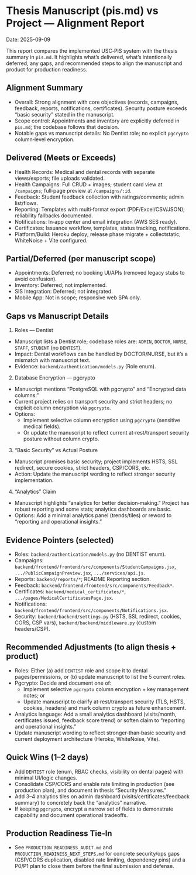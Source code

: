 # Thesis Manuscript (pis.md) vs Project — Alignment Report

Date: 2025-09-09

This report compares the implemented USC‑PIS system with the thesis summary in `pis.md`. It highlights what’s delivered, what’s intentionally deferred, any gaps, and recommended steps to align the manuscript and product for production readiness.

## Alignment Summary
- Overall: Strong alignment with core objectives (records, campaigns, feedback, reports, notifications, certificates). Security posture exceeds “basic security” stated in the manuscript.
- Scope control: Appointments and inventory are explicitly deferred in `pis.md`; the codebase follows that decision.
- Notable gaps vs manuscript details: No Dentist role; no explicit `pgcrypto` column‑level encryption.

## Delivered (Meets or Exceeds)
- Health Records: Medical and dental records with separate views/exports; file uploads validated.
- Health Campaigns: Full CRUD + images; student card view at `/campaigns`; full‑page preview at `/campaigns/:id`.
- Feedback: Student feedback collection with ratings/comments; admin list/flows.
- Reporting: Templates with multi‑format export (PDF/Excel/CSV/JSON); reliability fallbacks documented.
- Notifications: In‑app center and email integration (AWS SES ready).
- Certificates: Issuance workflow, templates, status tracking, notifications.
- Platform/Build: Heroku deploy; release phase migrate + collectstatic; WhiteNoise + Vite configured.

## Partial/Deferred (per manuscript scope)
- Appointments: Deferred; no booking UI/APIs (removed legacy stubs to avoid confusion).
- Inventory: Deferred; not implemented.
- SIS Integration: Deferred; not integrated.
- Mobile App: Not in scope; responsive web SPA only.

## Gaps vs Manuscript Details
1) Roles — Dentist
- Manuscript lists a Dentist role; codebase roles are: `ADMIN`, `DOCTOR`, `NURSE`, `STAFF`, `STUDENT` (no `DENTIST`).
- Impact: Dental workflows can be handled by DOCTOR/NURSE, but it’s a mismatch with manuscript text.
- Evidence: `backend/authentication/models.py` (Role enum).

2) Database Encryption — pgcrypto
- Manuscript mentions “PostgreSQL with pgcrypto” and “Encrypted data columns.”
- Current project relies on transport security and strict headers; no explicit column encryption via `pgcrypto`.
- Options:
  - Implement selective column encryption using `pgcrypto` (sensitive medical fields).
  - Or update the manuscript to reflect current at‑rest/transport security posture without column crypto.

3) “Basic Security” vs Actual Posture
- Manuscript promises basic security; project implements HSTS, SSL redirect, secure cookies, strict headers, CSP/CORS, etc.
- Action: Update the manuscript wording to reflect stronger security implementation.

4) “Analytics” Claim
- Manuscript highlights “analytics for better decision‑making.” Project has robust reporting and some stats; analytics dashboards are basic.
- Options: Add a minimal analytics panel (trends/tiles) or reword to “reporting and operational insights.”

## Evidence Pointers (selected)
- Roles: `backend/authentication/models.py` (no DENTIST enum).
- Campaigns: `backend/frontend/frontend/src/components/StudentCampaigns.jsx`, `.../PublicCampaignPreview.jsx`, `.../services/api.js`.
- Reports: `backend/reports/*`; README Reporting section.
- Feedback: `backend/frontend/frontend/src/components/Feedback*`.
- Certificates: `backend/medical_certificates/*`, `.../pages/MedicalCertificatesPage.jsx`.
- Notifications: `backend/frontend/frontend/src/components/Notifications.jsx`.
- Security: `backend/backend/settings.py` (HSTS, SSL redirect, cookies, CORS, CSP vars), `backend/backend/middleware.py` (custom headers/CSP).

## Recommended Adjustments (to align thesis + product)
- Roles: Either (a) add `DENTIST` role and scope it to dental pages/permissions, or (b) update manuscript to list the 5 current roles.
- Pgcrypto: Decide and document one of:
  - Implement selective `pgcrypto` column encryption + key management notes; or
  - Update manuscript to clarify at‑rest/transport security (TLS, HSTS, cookies, headers) and mark column crypto as future enhancement.
- Analytics language: Add a small analytics dashboard (visits/month, certificates issued, feedback score trend) or soften claim to “reporting and operational insights.”
- Update manuscript wording to reflect stronger‑than‑basic security and current deployment architecture (Heroku, WhiteNoise, Vite).

## Quick Wins (1–2 days)
- Add `DENTIST` role (enum, RBAC checks, visibility on dental pages) with minimal UI/logic changes.
- Consolidate CSP/CORS and enable rate limiting in production (see production plan), and document in thesis “Security Measures.”
- Add 3–4 analytics tiles on admin dashboard (visits/certificates/feedback summary) to concretely back the “analytics” narrative.
- If keeping `pgcrypto`, encrypt a narrow set of fields to demonstrate capability and document operational tradeoffs.

## Production Readiness Tie‑In
- See `PRODUCTION_READINESS_AUDIT.md` and `PRODUCTION_READINESS_NEXT_STEPS.md` for concrete security/ops gaps (CSP/CORS duplication, disabled rate limiting, dependency pins) and a P0/P1 plan to close them before the final submission and defense.


